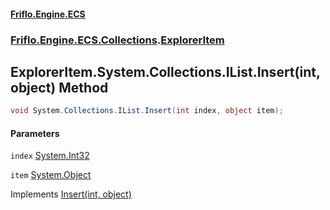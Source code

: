 #### [Friflo.Engine.ECS](index.md#'index')
### [Friflo.Engine.ECS.Collections](Friflo.Engine.ECS.Collections.md#'Friflo.Engine.ECS.Collections').[ExplorerItem](ExplorerItem.md#'Friflo.Engine.ECS.Collections.ExplorerItem')

## ExplorerItem.System.Collections.IList.Insert(int, object) Method

```csharp
void System.Collections.IList.Insert(int index, object item);
```
#### Parameters

<a name='Friflo.Engine.ECS.Collections.ExplorerItem.System.Collections.IList.Insert(int,object).index'></a>

`index` [System.Int32](https://docs.microsoft.com/en-us/dotnet/api/System.Int32#'System.Int32')

<a name='Friflo.Engine.ECS.Collections.ExplorerItem.System.Collections.IList.Insert(int,object).item'></a>

`item` [System.Object](https://docs.microsoft.com/en-us/dotnet/api/System.Object#'System.Object')

Implements [Insert(int, object)](https://docs.microsoft.com/en-us/dotnet/api/System.Collections.IList.Insert#System_Collections_IList_Insert_System_Int32,System_Object_#'System.Collections.IList.Insert(System.Int32,System.Object)')